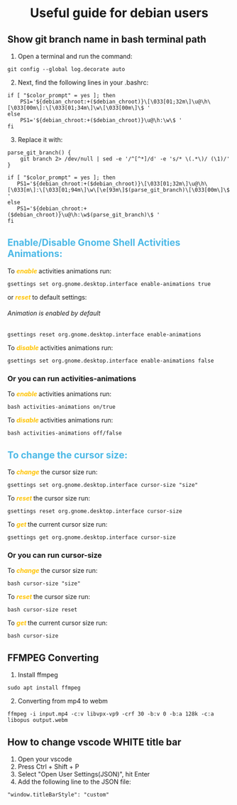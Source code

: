 <h1 align="center">Useful guide for debian users</h1>

## Show git branch name in bash terminal path

1. Open a terminal and run the command:

```
git config --global log.decorate auto
```

2. Next, find the following lines in your .bashrc:

```
if [ "$color_prompt" = yes ]; then
    PS1='${debian_chroot:+($debian_chroot)}\[\033[01;32m\]\u@\h\[\033[00m\]:\[\033[01;34m\]\w\[\033[00m\]\$ '
else
    PS1='${debian_chroot:+($debian_chroot)}\u@\h:\w\$ '
fi
```

3. Replace it with:

```
parse_git_branch() {
    git branch 2> /dev/null | sed -e '/^[^*]/d' -e 's/* \(.*\)/ (\1)/'
}

if [ "$color_prompt" = yes ]; then
   PS1='${debian_chroot:+($debian_chroot)}\[\033[01;32m\]\u@\h\[\033[m\]:\[\033[01;94m\]\w\[\e[93m\]$(parse_git_branch)\[\033[00m\]\$ '
else
   PS1='${debian_chroot:+($debian_chroot)}\u@\h:\w$(parse_git_branch)\$ '
fi
```

<h2 style="color: #4CB9E7"> Enable/Disable Gnome Shell Activities Animations: </h2>

To <b style="color: #FFC300"><i> enable </i></b> activities animations run:

```
gsettings set org.gnome.desktop.interface enable-animations true
```

or <b style="color: #FFC300"><i> reset </i></b> to default settings:

###### Animation is enabled by default

```
gsettings reset org.gnome.desktop.interface enable-animations
```

To <b style="color: #FFC300"><i> disable </i></b> activities animations run:

```
gsettings set org.gnome.desktop.interface enable-animations false
```

### Or you can run activities-animations

To <b style="color: #FFC300"><i> enable </i></b> activities animations run:

```
bash activities-animations on/true
```

To <b style="color: #FFC300"><i> disable </i></b> activities animations run:

```
bash activities-animations off/false
```

<h2 style="color: #4CB9E7"> To change the cursor size: </h2>

To <b style="color: #FFC300"><i> change </i></b> the cursor size run:

```
gsettings set org.gnome.desktop.interface cursor-size "size"
```

To <b style="color: #FFC300"><i> reset </i></b> the cursor size run:

```
gsettings reset org.gnome.desktop.interface cursor-size
```

To <b style="color: #FFC300"><i> get </i></b> the current cursor size run:

```
gsettings get org.gnome.desktop.interface cursor-size
```

### Or you can run cursor-size

To <b style="color: #FFC300"><i> change </i></b> the cursor size run:

```
bash cursor-size "size"
```

To <b style="color: #FFC300"><i> reset </i></b> the cursor size run:

```
bash cursor-size reset
```

To <b style="color: #FFC300"><i> get </i></b> the current cursor size run:

```
bash cursor-size
```
## FFMPEG Converting
1. Install ffmpeg

```
sudo apt install ffmpeg
```
2. Converting from mp4 to webm
```
ffmpeg -i input.mp4 -c:v libvpx-vp9 -crf 30 -b:v 0 -b:a 128k -c:a libopus output.webm
```

## How to change vscode WHITE title bar

1. Open your vscode
2. Press Ctrl + Shift + P
3. Select "Open User Settings(JSON)", hit Enter
4. Add the following line to the JSON file:

```
"window.titleBarStyle": "custom"
```
